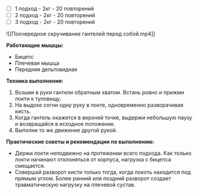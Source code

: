 
- [ ] 1 подход - 2кг - 20 повторений
- [ ] 2 подход - 2кг - 20 повторений
- [ ] 3 подход - 2кг - 20 повторений

![[Поочередное скручивание гантелей перед собой.mp4]]

**Работающие мышцы:**

-   Бицепс
-   Плечевая мышца
-   Передняя дельтовидная

**Техника выполнения:**

1.  Возьми в руки гантели обратным хватом. Встань ровно и прижми локти к туловищу. 
2.  На выдохе согни одну руку в локте, одновременно разворачивая кисть.
3.  Когда гантель окажется в верхней точке, выдержи небольшую паузу и возвращайся в исходное положение.
4.  Выполни то же движение другой рукой.

**Практические советы и рекомендации по выполнению:**

-   Держи локти неподвижно на протяжении всего подхода. Как только локти начинают отклоняться от корпуса, нагрузка с бицепса смещается.
-   Совершай разворот кисти только тогда, когда локоть находится под прямым углом. Более ранний или поздний разворот создает травматическую нагрузку на плечевой сустав.